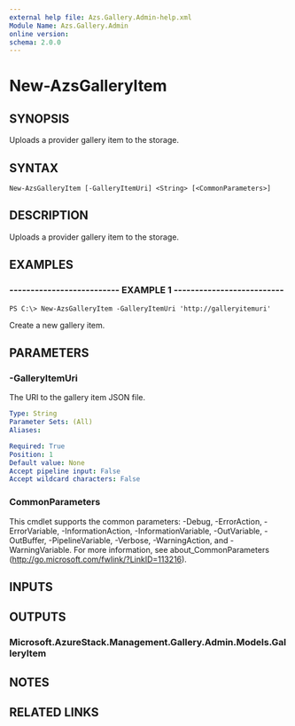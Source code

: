 ```yaml
---
external help file: Azs.Gallery.Admin-help.xml
Module Name: Azs.Gallery.Admin
online version: 
schema: 2.0.0
---
```


# New-AzsGalleryItem

## SYNOPSIS
Uploads a provider gallery item to the storage.

## SYNTAX

```
New-AzsGalleryItem [-GalleryItemUri] <String> [<CommonParameters>]
```

## DESCRIPTION
Uploads a provider gallery item to the storage.

## EXAMPLES

### -------------------------- EXAMPLE 1 --------------------------
```
PS C:\> New-AzsGalleryItem -GalleryItemUri 'http://galleryitemuri'
```

Create a new gallery item.

## PARAMETERS

### -GalleryItemUri
The URI to the gallery item JSON file.

```yaml
Type: String
Parameter Sets: (All)
Aliases: 

Required: True
Position: 1
Default value: None
Accept pipeline input: False
Accept wildcard characters: False
```

### CommonParameters
This cmdlet supports the common parameters: -Debug, -ErrorAction, -ErrorVariable, -InformationAction, -InformationVariable, -OutVariable, -OutBuffer, -PipelineVariable, -Verbose, -WarningAction, and -WarningVariable. For more information, see about_CommonParameters (http://go.microsoft.com/fwlink/?LinkID=113216).

## INPUTS

## OUTPUTS

### Microsoft.AzureStack.Management.Gallery.Admin.Models.GalleryItem

## NOTES

## RELATED LINKS

